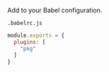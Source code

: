 Add to your Babel configuration.

`.babelrc.js`
```js
module.exports = {
  plugins: [
    "pkg"
  ]
}
```